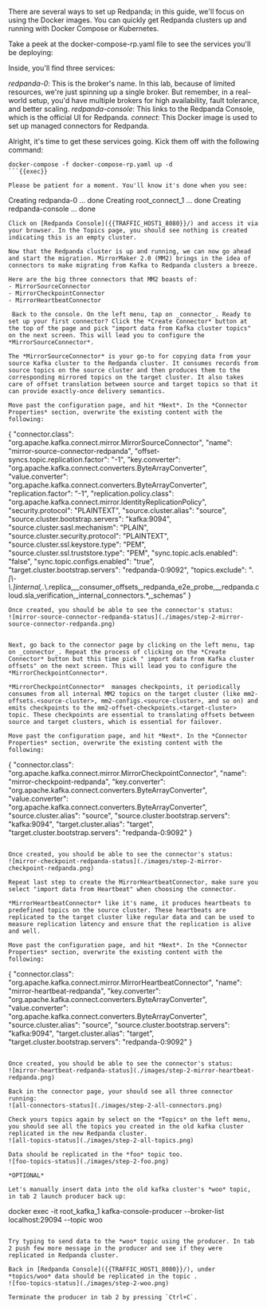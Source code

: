 
There are several ways to set up Redpanda; in this guide, we'll focus on using the Docker images. You can quickly get Redpanda clusters up and running with Docker Compose or Kubernetes.

Take a peek at the docker-compose-rp.yaml file to see the services you'll be deploying:

Inside, you'll find three services:

_redpanda-0_: This is the broker's name. In this lab, because of limited resources, we're just spinning up a single broker. But remember, in a real-world setup, you'd have multiple brokers for high availability, fault tolerance, and better scaling.
_redpanda-console_: This links to the Redpanda Console, which is the official UI for Redpanda.
_connect_: This Docker image is used to set up managed connectors for Redpanda.

Alright, it's time to get these services going. Kick them off with the following command:
```
docker-compose -f docker-compose-rp.yaml up -d 
```{{exec}}

Please be patient for a moment. You'll know it's done when you see:

```
Creating redpanda-0     ... done
Creating root_connect_1 ... done
Creating redpanda-console ... done
```
Click on [Redpanda Console]({{TRAFFIC_HOST1_8080}}/) and access it via your browser. In the Topics page, you should see nothing is created indicating this is an empty cluster.

Now that the Redpanda cluster is up and running, we can now go ahead and start the migration. MirrorMaker 2.0 (MM2) brings in the idea of connectors to make migrating from Kafka to Redpanda clusters a breeze.

Here are the big three connectors that MM2 boasts of:
- MirrorSourceConnector 
- MirrorCheckpointConnector 
- MirrorHeartbeatConnector 

 Back to the console. On the left menu, tap on _connector_. Ready to set up your first connector? Click the *Create Connector* button at the top of the page and pick "import data from Kafka cluster topics" on the next screen. This will lead you to configure the *MirrorSourceConnector*.

The *MirrorSourceConnector* is your go-to for copying data from your source Kafka cluster to the Redpanda cluster. It consumes records from source topics on the source cluster and then produces them to the corresponding mirrored topics on the target cluster. It also takes care of offset translation between source and target topics so that it can provide exactly-once delivery semantics.

Move past the configuration page, and hit *Next*. In the *Connector Properties* section, overwrite the existing content with the following:

```
{
    "connector.class": "org.apache.kafka.connect.mirror.MirrorSourceConnector",
    "name": "mirror-source-connector-redpanda",
    "offset-syncs.topic.replication.factor": "-1",
    "key.converter": "org.apache.kafka.connect.converters.ByteArrayConverter",
    "value.converter": "org.apache.kafka.connect.converters.ByteArrayConverter",
    "replication.factor": "-1",
    "replication.policy.class": "org.apache.kafka.connect.mirror.IdentityReplicationPolicy",
    "security.protocol": "PLAINTEXT",
    "source.cluster.alias": "source",
    "source.cluster.bootstrap.servers": "kafka:9094",
    "source.cluster.sasl.mechanism": "PLAIN",
    "source.cluster.security.protocol": "PLAINTEXT",
    "source.cluster.ssl.keystore.type": "PEM",
    "source.cluster.ssl.truststore.type": "PEM",
    "sync.topic.acls.enabled": "false",
    "sync.topic.configs.enabled": "true",
    "target.cluster.bootstrap.servers": "redpanda-0:9092",
    "topics.exclude": ".*[\\-\\.]internal,.*\\.replica,__consumer_offsets,_redpanda_e2e_probe,__redpanda.cloud.sla_verification,_internal_connectors.*,_schemas"
}
```{{copy}}
Once created, you should be able to see the connector's status:
![mirror-source-connector-redpanda-status](./images/step-2-mirror-source-connector-redpanda.png)


Next, go back to the connector page by clicking on the left menu, tap on _connector_. Repeat the process of clicking on the *Create Connector* button but this time pick " import data from Kafka cluster offsets" on the next screen. This will lead you to configure the *MirrorCheckpointConnector*.

*MirrorCheckpointConnector*  manages checkpoints, it periodically consumes from all internal MM2 topics on the target cluster (like mm2-offsets.<source-cluster>, mm2-configs.<source-cluster>, and so on) and emits checkpoints to the mm2-offset-checkpoints.<target-cluster> topic. These checkpoints are essential to translating offsets between source and target clusters, which is essential for failover.

Move past the configuration page, and hit *Next*. In the *Connector Properties* section, overwrite the existing content with the following:
```
{
    "connector.class": "org.apache.kafka.connect.mirror.MirrorCheckpointConnector",
    "name": "mirror-checkpoint-redpanda",
    "key.converter": "org.apache.kafka.connect.converters.ByteArrayConverter",
    "value.converter": "org.apache.kafka.connect.converters.ByteArrayConverter",
    "source.cluster.alias": "source",
    "source.cluster.bootstrap.servers": "kafka:9094",
    "target.cluster.alias": "target",
    "target.cluster.bootstrap.servers": "redpanda-0:9092"
}
```{{copy}}

Once created, you should be able to see the connector's status:
![mirror-checkpoint-redpanda-status](./images/step-2-mirror-checkpoint-redpanda.png)

Repeat last step to create the MirrorHeartbeatConnector, make sure you select "import data from Heartbeat" when choosing the connector. 

*MirrorHeartbeatConnector* like it's name, it produces heartbeats to predefined topics on the source cluster. These heartbeats are replicated to the target cluster like regular data and can be used to measure replication latency and ensure that the replication is alive and well. 

Move past the configuration page, and hit *Next*. In the *Connector Properties* section, overwrite the existing content with the following:
```
{
    "connector.class": "org.apache.kafka.connect.mirror.MirrorHeartbeatConnector",
    "name": "mirror-heartbeat-redpanda",
    "key.converter": "org.apache.kafka.connect.converters.ByteArrayConverter",
    "value.converter": "org.apache.kafka.connect.converters.ByteArrayConverter",
    "source.cluster.alias": "source",
    "source.cluster.bootstrap.servers": "kafka:9094",
    "target.cluster.alias": "target",
    "target.cluster.bootstrap.servers": "redpanda-0:9092"
}
```{{copy}}

Once created, you should be able to see the connector's status:
![mirror-heartbeat-redpanda-status](./images/step-2-mirror-heartbeat-redpanda.png)

Back in the connector page, your should see all three connector running:
![all-connectors-status](./images/step-2-all-connectors.png)

Check yours topics again by select on the *Topics* on the left menu, you should see all the topics you created in the old kafka cluster replicated in the new Redpanda cluster.
![all-topics-status](./images/step-2-all-topics.png)

Data should be replicated in the *foo* topic too. 
![foo-topics-status](./images/step-2-foo.png)

*OPTIONAL*

Let's manually insert data into the old kafka cluster's *woo* topic, in tab 2 launch producer back up:
```
docker exec -it root_kafka_1 kafka-console-producer --broker-list localhost:29094 --topic woo 
```{{exec}}

Try typing to send data to the *woo* topic using the producer. In tab 2 push few more message in the producer and see if they were replicated in Redpanda cluster.

Back in [Redpanda Console]({{TRAFFIC_HOST1_8080}}/), under *topics/woo* data should be replicated in the topic . 
![foo-topics-status](./images/step-2-woo.png)

Terminate the producer in tab 2 by pressing `Ctrl+C`.

